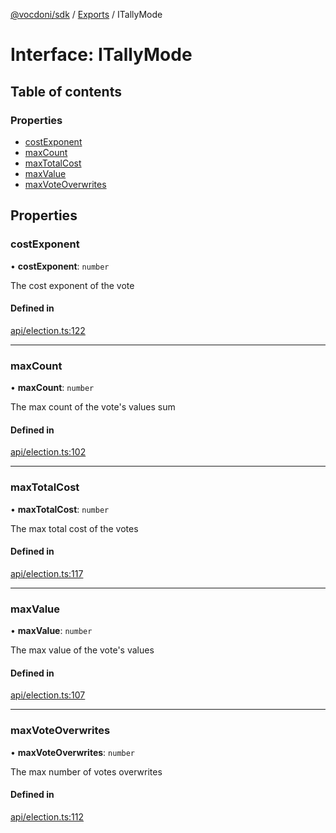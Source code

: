 [@vocdoni/sdk](/sdk) / [Exports](../modules) / ITallyMode

# Interface: ITallyMode

## Table of contents

### Properties

- [costExponent](ITallyMode#costexponent)
- [maxCount](ITallyMode#maxcount)
- [maxTotalCost](ITallyMode#maxtotalcost)
- [maxValue](ITallyMode#maxvalue)
- [maxVoteOverwrites](ITallyMode#maxvoteoverwrites)

## Properties

### costExponent

• **costExponent**: `number`

The cost exponent of the vote

#### Defined in

[api/election.ts:122](https://github.com/vocdoni/vocdoni-sdk/blob/0a4464c/src/api/election.ts#L122)

___

### maxCount

• **maxCount**: `number`

The max count of the vote's values sum

#### Defined in

[api/election.ts:102](https://github.com/vocdoni/vocdoni-sdk/blob/0a4464c/src/api/election.ts#L102)

___

### maxTotalCost

• **maxTotalCost**: `number`

The max total cost of the votes

#### Defined in

[api/election.ts:117](https://github.com/vocdoni/vocdoni-sdk/blob/0a4464c/src/api/election.ts#L117)

___

### maxValue

• **maxValue**: `number`

The max value of the vote's values

#### Defined in

[api/election.ts:107](https://github.com/vocdoni/vocdoni-sdk/blob/0a4464c/src/api/election.ts#L107)

___

### maxVoteOverwrites

• **maxVoteOverwrites**: `number`

The max number of votes overwrites

#### Defined in

[api/election.ts:112](https://github.com/vocdoni/vocdoni-sdk/blob/0a4464c/src/api/election.ts#L112)
